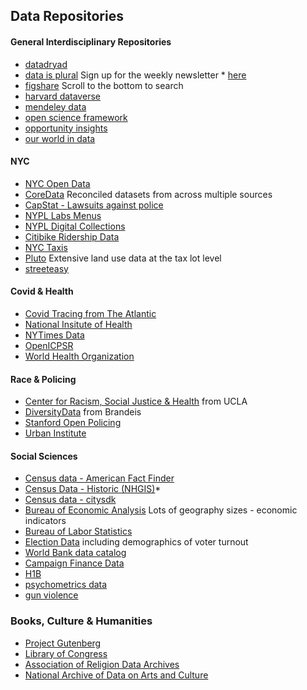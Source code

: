 ## Data Repositories

#### General Interdisciplinary Repositories
* [datadryad](https://datadryad.org/search)
* [data is plural](https://docs.google.com/spreadsheets/d/1wZhPLMCHKJvwOkP4juclhjFgqIY8fQFMemwKL2c64vk/edit#gid=0) Sign up for the weekly newsletter * [here](https://tinyletter.com/data-is-plural)
* [figshare](https://figshare.com/) Scroll to the bottom to search
* [harvard dataverse](https://dataverse.harvard.edu/)
* [mendeley data](https://data.mendeley.com/)
* [open science framework](https://osf.io/)
* [opportunity insights](https://opportunityinsights.org/data/)
* [our world in data](https://ourworldindata.org/)


#### NYC
* [NYC Open Data](https://opendata.cityofnewyork.us/)
* [CoreData](http://coredata.nyc/) Reconciled datasets from across multiple sources
* [CapStat - Lawsuits against police](https://capstat.nyc/)
* [NYPL Labs Menus](http://menus.nypl.org/data)
* [NYPL Digital Collections](http://digitalcollections.nypl.org/)
* [Citibike Ridership Data](https://www.citibikenyc.com/system-data)
* [NYC Taxis](http://www.nyc.gov/html/tlc/html/about/trip_record_data.shtml)
* [Pluto](https://www1.nyc.gov/site/planning/data-maps/open-data/dwn-pluto-mappluto.page) Extensive land use data at the tax lot level
* [streeteasy](https://streeteasy.com/blog/data-dashboard/?agg=Total&metric=Inventory&type=Sales&bedrooms=Any%20Bedrooms&property=Any%20Property%20Type&minDate=2010-01-01&maxDate=2020-07-01&area=Flatiron,Brooklyn%20Heights)


#### Covid & Health
* [Covid Tracing from The Atlantic](https://covidtracking.com/)
* [National Insitute of Health](https://datascience.nih.gov/covid-19-open-access-resources)
* [NYTimes Data](https://github.com/nytimes/covid-19-data)
* [OpenICPSR](https://www.openicpsr.org/openicpsr/covid19)
* [World Health Organization](https://apps.who.int/gho/data/node.home)


#### Race & Policing
* [Center for Racism, Social Justice & Health](https://www.racialhealthequity.org/data) from UCLA
* [DiversityData](http://diversitydata.org/) from Brandeis
* [Stanford Open Policing](https://openpolicing.stanford.edu/data/)
* [Urban Institute](https://datacatalog.urban.org/search/type/dataset)


#### Social Sciences
* [Census data - American Fact Finder](http://factfinder.census.gov/faces/nav/jsf/pages/index.xhtml)
* [Census Data - Historic (NHGIS)](https://www.nhgis.org/)*
* [Census data - citysdk](https://uscensusbureau.github.io/citysdk/)
* [Bureau of Economic Analysis](https://www.bea.gov/) Lots of geography sizes - economic indicators
* [Bureau of Labor Statistics](https://www.bls.gov/data/)
* [Election Data](http://www.electproject.org/home/voter-turnout) including demographics of voter turnout
* [World Bank data catalog](http://datacatalog.worldbank.org/)
* [Campaign Finance Data](http://www.fec.gov/finance/disclosure/ftpdet.shtml#a2015_2016)
* [H1B](https://h1bsalary.online/)
* [psychometrics data](https://openpsychometrics.org/_rawdata/)
* [gun violence](https://www.kaggle.com/gunviolencearchive/gun-violence-database)


### Books, Culture & Humanities
* [Project Gutenberg](http://www.gutenberg.org/)
* [Library of Congress](https://www.loc.gov/rr/news/)
* [Association of Religion Data Archives](http://www.thearda.com/)
* [National Archive of Data on Arts and Culture](http://www.icpsr.umich.edu/icpsrweb/NADAC/)
